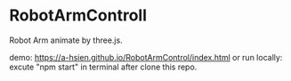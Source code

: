 # RobotArmControll
Robot Arm animate by three.js.

demo: https://a-hsien.github.io/RobotArmControl/index.html
or run locally: excute "npm start" in terminal after clone this repo.
